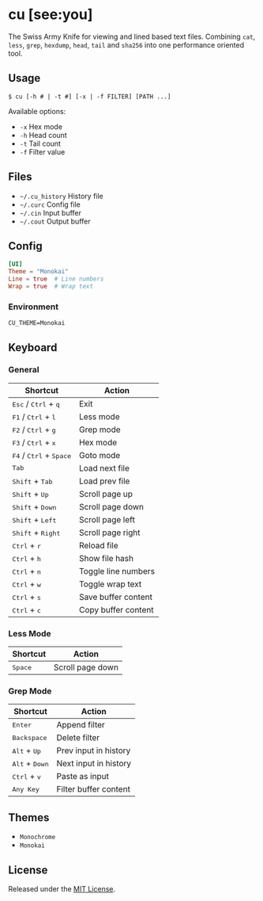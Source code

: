 # cu [see:you]
The Swiss Army Knife for viewing and lined based text files. Combining `cat`, `less`, `grep`, `hexdump`, `head`, `tail` and `sha256` into one performance oriented tool.

## Usage
```
$ cu [-h # | -t #] [-x | -f FILTER] [PATH ...]
```

Available options:
* `-x` Hex mode
* `-h` Head count
* `-t` Tail count
* `-f` Filter value

## Files
* `~/.cu_history` History file
* `~/.curc` Config file
* `~/.cin` Input buffer
* `~/.cout` Output buffer

## Config
```toml
[UI]
Theme = "Monokai"
Line = true  # Line numbers
Wrap = true  # Wrap text
```

### Environment
```console
CU_THEME=Monokai
```

## Keyboard

### General
| Shortcut                                           | Action                |
| -------------------------------------------------- | --------------------- |
| <kbd>Esc</kbd> / <kbd>Ctrl</kbd> + <kbd>q</kbd>    | Exit                  |
| <kbd>F1</kbd> / <kbd>Ctrl</kbd> + <kbd>l</kbd>     | Less mode             |
| <kbd>F2</kbd> / <kbd>Ctrl</kbd> + <kbd>g</kbd>     | Grep mode             |
| <kbd>F3</kbd> / <kbd>Ctrl</kbd> + <kbd>x</kbd>     | Hex mode              |
| <kbd>F4</kbd> / <kbd>Ctrl</kbd> + <kbd>Space</kbd> | Goto mode             |
| <kbd>Tab</kbd>                                     | Load next file        |
| <kbd>Shift</kbd> + <kbd>Tab</kbd>                  | Load prev file        |
| <kbd>Shift</kbd> + <kbd>Up</kbd>                   | Scroll page up        |
| <kbd>Shift</kbd> + <kbd>Down</kbd>                 | Scroll page down      |
| <kbd>Shift</kbd> + <kbd>Left</kbd>                 | Scroll page left      |
| <kbd>Shift</kbd> + <kbd>Right</kbd>                | Scroll page right     |
| <kbd>Ctrl</kbd> + <kbd>r</kbd>                     | Reload file           |
| <kbd>Ctrl</kbd> + <kbd>h</kbd>                     | Show file hash        |
| <kbd>Ctrl</kbd> + <kbd>n</kbd>                     | Toggle line numbers   |
| <kbd>Ctrl</kbd> + <kbd>w</kbd>                     | Toggle wrap text      |
| <kbd>Ctrl</kbd> + <kbd>s</kbd>                     | Save buffer content   |
| <kbd>Ctrl</kbd> + <kbd>c</kbd>                     | Copy buffer content   |

### Less Mode
| Shortcut                                           | Action                |
| -------------------------------------------------- | --------------------- |
| <kbd>Space</kbd>                                   | Scroll page down      |

### Grep Mode
| Shortcut                                           | Action                |
| -------------------------------------------------- | --------------------- |
| <kbd>Enter</kbd>                                   | Append filter         |
| <kbd>Backspace</kbd>                               | Delete filter         |
| <kbd>Alt</kbd> + <kbd>Up</kbd>                     | Prev input in history |
| <kbd>Alt</kbd> + <kbd>Down</kbd>                   | Next input in history |
| <kbd>Ctrl</kbd> + <kbd>v</kbd>                     | Paste as input        |
| <kbd>Any Key</kbd>                                 | Filter buffer content |

## Themes
* `Monochrome`
* `Monokai`

## License
Released under the [MIT License](LICENSE).
